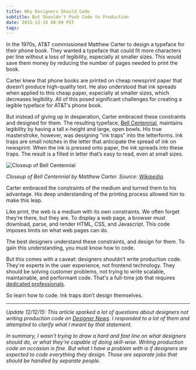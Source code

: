 ```yaml
---
title: Why Designers Should Code
subtitle: But Shouldn't Push Code to Production
date: 2015-12-10 08:09 PST
tags:
---
```


In the 1970s, AT&T commissioned Matthew Carter to design a typeface for their phone book. They wanted a typeface that could fit more characters per line without a loss of legibility, especially at smaller sizes. This would save them money by reducing the number of pages needed to print the book.

Carter knew that phone books are printed on cheap newsprint paper that doesn’t produce high-quality text. He also understood that ink spreads when applied to this cheap paper, especially at smaller sizes, which decreases legibility. All of this posed significant challenges for creating a legible typeface for AT&T’s phone book.

But instead of giving up in desperation, Carter embraced these constraints and designed for them. The resulting typeface, [Bell Centennial](https://en.wikipedia.org/wiki/Bell_Centennial), maintains legibility by having a tall x-height and large, open bowls. His true masterstroke, however, was designing "ink traps” into the letterforms. Ink traps are small notches in the letter that anticipate the spread of ink on newsprint. When the ink is pressed onto paper, the ink spreads into these traps. The result is a filled in letter that’s easy to read, even at small sizes.

![Closeup of Bell Centennial](/images/2015-12-10-why-designers-should-code/bell-centennial.png)

_Closeup of Bell Centennial by Matthew Carter. Source: [Wikipedia](https://en.wikipedia.org/wiki/Bell_Centennial)._

Carter embraced the constraints of the medium and turned them to his advantage. His deep understanding of the printing process allowed him to make this leap.

Like print, the web is a medium with its own constraints. We often forget they’re there, but they are. To display a web page, a browser must download, parse, and render HTML, CSS, and Javascript. This code imposes limits on what web pages can do.

The best designers understand these constraints, and design for them. To gain this understanding, you must know how to code.

But this comes with a caveat: designers shouldn’t write production code. They're experts in the user experience, not frontend technology. They should be solving customer problems, not trying to write scalable, maintainable, and performant code. That's a full-time job that requires [dedicated professionals](https://medium.com/design-optimizely/why-we-hire-ui-engineers-on-optimizely-s-design-team-b2a789553b79#.qiwr5ezia).

So learn how to code. Ink traps don’t design themselves.

---

_Update 12/12/15: This article sparked a lot of questions about designers not writing production code on [Designer News](https://www.designernews.co/stories/60579). I responded to a lot of them and attempted to clarify what I meant by that statement._

_In summary, I wasn't trying to draw a hard and fast line on what designers should do, or what they're capable of doing skill-wise. Writing production code on occasion is fine. But what I have a problem with is if designers are expected to code everything they design. Those are separate jobs that should be handled by separate people._
